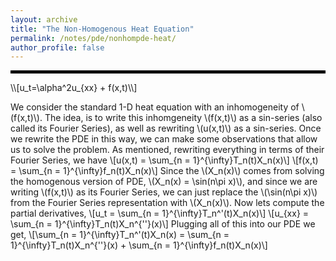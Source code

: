 ```yaml
---
layout: archive
title: "The Non-Homogenous Heat Equation"
permalink: /notes/pde/nonhompde-heat/
author_profile: false
--- 
```

<hr style="border: 2px solid black;">
\\[u_t=\alpha^2u_{xx} + f(x,t)\\] 

We consider the standard 1-D heat equation with an inhomogeneity of \\(f(x,t)\\). The idea, is to write this inhomgeneity \\(f(x,t)\\) as a sin-series (also called its Fourier Series), as well as rewriting \\(u(x,t)\\) as a sin-series. Once we rewrite the PDE in this way, we can make some observations that allow us to solve the problem. As mentioned, rewriting everything in terms of their Fourier Series, we have
\\[u(x,t) = \sum_{n = 1}^{\infty}T_n(t)X_n(x)\\]
\\[f(x,t) = \sum_{n = 1}^{\infty}f_n(t)X_n(x)\\]
Since the \\(X_n(x)\\) comes from solving the homogenous version of PDE, \\(X_n(x) = \sin(n\pi x)\\), and since we are writing \\(f(x,t)\\) as its Fourier Series, we can just replace the \\(\sin(n\pi x)\\) from the Fourier Series representation with \\(X_n(x)\\). Now lets compute the partial derivatives, 
\\[u_t = \sum_{n = 1}^{\infty}T_n^'(t)X_n(x)\\]
\\[u_{xx} = \sum_{n = 1}^{\infty}T_n(t)X_n^{\''}(x)\\]
Plugging all of this into our PDE we get,
\\[\sum_{n = 1}^{\infty}T_n^'(t)X_n(x) = \sum_{n = 1}^{\infty}T_n(t)X_n^{\''}(x) + \sum_{n = 1}^{\infty}f_n(t)X_n(x)\\]
